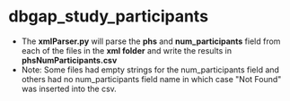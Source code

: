 # dbgap_study_participants

- The **xmlParser.py** will parse the **phs** and **num_participants** field from each of the files in the **xml folder** and write the results in **phsNumParticipants.csv**
- Note: Some files had empty strings for the num_participants field and others had no num_participants field name in which case "Not Found" was inserted into the csv.
